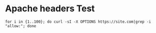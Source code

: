 # Apache headers Test

```
for i in {1..100}; do curl -sI -X OPTIONS https://site.com|grep -i "allow:"; done
```